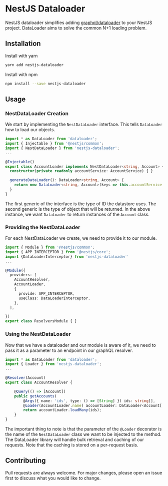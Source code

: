 # NestJS Dataloader
NestJS dataloader simplifies adding [graphql/dataloader](https://github.com/graphql/dataloader) to your NestJS project. DataLoader aims to solve the common N+1 loading problem.

## Installation

Install with yarn
``` bash
yarn add nestjs-dataloader
```

Install with npm
``` bash
npm install --save nestjs-dataloader
``` 

## Usage
### NestDataLoader Creation
We start by implementing the ```NestDataLoader``` interface. This tells ```DataLoader``` how to load our objects.

``` typescript
import * as DataLoader from 'dataloader';
import { Injectable } from '@nestjs/common';
import { NestDataLoader } from 'nestjs-dataloader';
...

@Injectable()
export class AccountLoader implements NestDataLoader<string, Account> {
  constructor(private readonly accountService: AccountService) { }

  generateDataLoader(): DataLoader<string, Account> {      
    return new DataLoader<string, Account>(keys => this.accountService.findByIds(keys));
  }
}
```

The first generic of the interface is the type of ID the datastore uses. The second generic is the type of object that will be returned. In the above instance, we want ```DataLoader``` to return instances of the ```Account``` class.

### Providing the NestDataLoader
For each NestDataLoader we create, we need to provide it to our module.

``` typescript
import { Module } from '@nestjs/common';
import { APP_INTERCEPTOR } from '@nestjs/core';
import {DataLoaderInterceptor} from 'nestjs-dataloader'
...

@Module({
  providers: [
    AccountResolver,
    AccountLoader,
    {
      provide: APP_INTERCEPTOR,
      useClass: DataLoaderInterceptor,
    },
  ],

})
export class ResolversModule { }
```

### Using the NestDataLoader
Now that we have a dataloader and our module is aware of it, we need to pass it as a parameter to an endpoint in our graphQL resolver.
``` typescript
import * as DataLoader from 'dataloader';
import { Loader } from 'nestjs-dataloader';
...

@Resolver(Account)
export class AccountResolver {

    @Query(() => [Account])
    public getAccounts(
        @Args({ name: 'ids', type: () => [String] }) ids: string[],
        @Loader(AccountLoader.name) accountLoader: DataLoader<Account['id'], Account>): Promise<Account[]> {
        return accountLoader.loadMany(ids);
    }
}
```
The important thing to note is that the parameter of the ```@Loader``` decorator is the name of the ```NestDataLoader``` class we want to be injected to the method. The DataLoader library will handle bulk retrieval and caching of our requests. Note that the caching is stored on a per-request basis.
## Contributing
Pull requests are always welcome. For major changes, please open an issue first to discuss what you would like to change.
